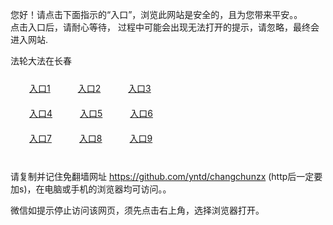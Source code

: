 您好！请点击下面指示的“入口”，浏览此网站是安全的，且为您带来平安。。 <br/>
点击入口后，请耐心等待， 过程中可能会出现无法打开的提示，请忽略，最终会进入网站. </br>

法轮大法在长春<br/>
<div style="padding:10px"><a style="margin:20px" target="_blank" href="https://dzzakzwjfe1rh.cloudfront.net/2Qpsp?trkpqm" id="ccLink1" rel="nofollow">入口1</a> <a target="_blank" style="margin:20px" href="https://d3d3zg60ci4fh0.cloudfront.net/2Qpsp?ddnwwaxd" id="ccLink2" rel="nofollow">入口2</a> <a style="margin:20px" target="_blank" href="https://d31xse7w6bgsor.cloudfront.net/2Qpsp?yzopdnvi" id="ccLink3" rel="nofollow">入口3</a></div>

<div style="padding:10px" ><a style="margin:20px" target="_blank" href="https://dzzakzwjfe1rh.cloudfront.net/2Qpsp?trkpqm" id="ccLink4" rel="nofollow">入口4</a> <a style="margin:20px" href="https://d3d3zg60ci4fh0.cloudfront.net/2Qpsp?ddnwwaxd" target="_blank" id="ccLink5" rel="nofollow">入口5</a> <a style="margin:20px" href="https://d31xse7w6bgsor.cloudfront.net/2Qpsp?yzopdnvi" target="_blank" id="ccLink6" rel="nofollow">入口6</a></div>

<div style="padding:10px"><a style="margin:20px" target="_blank" href="https://dzzakzwjfe1rh.cloudfront.net/2Qpsp?trkpqm" id="ccLink7" rel="nofollow">入口7</a> <a style="margin:20px" href="https://d3d3zg60ci4fh0.cloudfront.net/2Qpsp?ddnwwaxd" target="_blank" id="ccLink8" rel="nofollow">入口8</a> <a style="margin:20px" target="_blank" href="https://d31xse7w6bgsor.cloudfront.net/2Qpsp?yzopdnvi" id="ccLink9" rel="nofollow">入口9</a></div>

<br/>



请复制并记住免翻墙网址 https://github.com/yntd/changchunzx (http后一定要加s)，在电脑或手机的浏览器均可访问。。<br/>

微信如提示停止访问该网页，须先点击右上角，选择浏览器打开。
